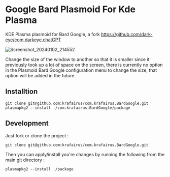 # Google Bard Plasmoid For Kde Plasma 
KDE Plasma plasmoid for Bard Google, a fork https://github.com/dark-eye/com.darkeye.chatGPT

![Screenshot_20240102_214552](https://github.com/krafairus/com.krafairus.BardGoogle/assets/64279814/88f097c0-dd8f-4fc9-b5ba-76ea42b938bd)

Change the size of the window to another so that it is smaller since it previously took up a lot of space on the screen, there is currently no option in the Plasmoid Bard Google configuration menu to change the size, that option will be added in the future.

## Installtion
```
git clone git@github.com:krafairus/com.krafairus.BardGoogle.git
plasmapkg2 --install ./com.krafairus.BardGoogle/package
```

## Development

Just fork or clone the project :

`git clone git@github.com:krafairus/com.krafairus.BardGoogle.git`

Then you can apply/install you're changes by running the following from the main git directory : 

`plasmapkg2 --install ./package`
